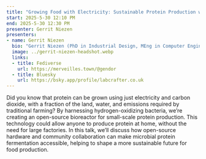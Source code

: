 ```yaml
---
title: "Growing Food with Electricity: Sustainable Protein Production with a Kitchen-Table Bioreactor"
start: 2025-5-30 12:10 PM
end: 2025-5-30 12:30 PM
presenter: Gerrit Niezen
presenters:
- name: Gerrit Niezen
  bio: "Gerrit Niezen (PhD in Industrial Design, MEng in Computer Engineering) is the co-founder of LabCrafter, a company that develops and sells open science hardware. He also volunteers with AMYBO.org, a non-profit community exploring microbial protein fermentation as a sustainable food source."
  image: ../gerrit-niezen-headshot.webp
  links:
  - title: Fediverse
    url: https://merveilles.town/@gendor
  - title: Bluesky
    url: https://bsky.app/profile/labcrafter.co.uk
---
```


Did you know that protein can be grown using just electricity and carbon dioxide, with a fraction of the land, water, and emissions required by traditional farming? By harnessing hydrogen-oxidizing bacteria, we’re creating an open-source bioreactor for small-scale protein production. This technology could allow anyone to produce protein at home, without the need for large factories. In this talk, we’ll discuss how open-source hardware and community collaboration can make microbial protein fermentation accessible, helping to shape a more sustainable future for food production.
